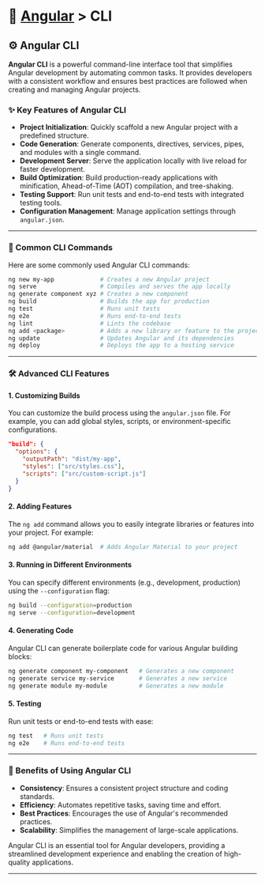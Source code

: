 # 📘 [Angular](../) > CLI

## ⚙️ Angular CLI

**Angular CLI** is a powerful command-line interface tool that simplifies Angular development by automating common tasks. It provides developers with a consistent workflow and ensures best practices are followed when creating and managing Angular projects.

### ✨ Key Features of Angular CLI
- **Project Initialization**: Quickly scaffold a new Angular project with a predefined structure.
- **Code Generation**: Generate components, directives, services, pipes, and modules with a single command.
- **Development Server**: Serve the application locally with live reload for faster development.
- **Build Optimization**: Build production-ready applications with minification, Ahead-of-Time (AOT) compilation, and tree-shaking.
- **Testing Support**: Run unit tests and end-to-end tests with integrated testing tools.
- **Configuration Management**: Manage application settings through `angular.json`.

---

### 📜 Common CLI Commands

Here are some commonly used Angular CLI commands:

```bash
ng new my-app             # Creates a new Angular project
ng serve                  # Compiles and serves the app locally
ng generate component xyz # Creates a new component
ng build                  # Builds the app for production
ng test                   # Runs unit tests
ng e2e                    # Runs end-to-end tests
ng lint                   # Lints the codebase
ng add <package>          # Adds a new library or feature to the project
ng update                 # Updates Angular and its dependencies
ng deploy                 # Deploys the app to a hosting service
```

---

### 🛠️ Advanced CLI Features

#### 1. **Customizing Builds**
You can customize the build process using the `angular.json` file. For example, you can add global styles, scripts, or environment-specific configurations.

```json
"build": {
  "options": {
    "outputPath": "dist/my-app",
    "styles": ["src/styles.css"],
    "scripts": ["src/custom-script.js"]
  }
}
```

#### 2. **Adding Features**
The `ng add` command allows you to easily integrate libraries or features into your project. For example:
```bash
ng add @angular/material  # Adds Angular Material to your project
```

#### 3. **Running in Different Environments**
You can specify different environments (e.g., development, production) using the `--configuration` flag:
```bash
ng build --configuration=production
ng serve --configuration=development
```

#### 4. **Generating Code**
Angular CLI can generate boilerplate code for various Angular building blocks:
```bash
ng generate component my-component   # Generates a new component
ng generate service my-service       # Generates a new service
ng generate module my-module         # Generates a new module
```

#### 5. **Testing**
Run unit tests or end-to-end tests with ease:
```bash
ng test   # Runs unit tests
ng e2e    # Runs end-to-end tests
```

---

### 🌟 Benefits of Using Angular CLI
- **Consistency**: Ensures a consistent project structure and coding standards.
- **Efficiency**: Automates repetitive tasks, saving time and effort.
- **Best Practices**: Encourages the use of Angular's recommended practices.
- **Scalability**: Simplifies the management of large-scale applications.

Angular CLI is an essential tool for Angular developers, providing a streamlined development experience and enabling the creation of high-quality applications.

---
